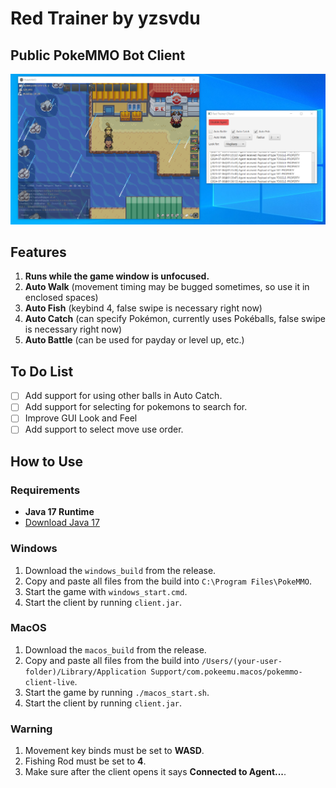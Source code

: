 # Red Trainer by yzsvdu
##  Public PokeMMO Bot Client
![PokeMMO Bot Client](assets/img.png)

## Features
1. **Runs while the game window is unfocused.**
2. **Auto Walk** (movement timing may be bugged sometimes, so use it in enclosed spaces)
3. **Auto Fish** (keybind 4, false swipe is necessary right now)
4. **Auto Catch** (can specify Pokémon, currently uses Pokéballs, false swipe is necessary right now)
5. **Auto Battle** (can be used for payday or level up, etc.)

## To Do List
- [ ] Add support for using other balls in Auto Catch.
- [ ] Add support for selecting for pokemons to search for. 
- [ ] Improve GUI Look and Feel 
- [ ] Add support to select move use order. 

## How to Use

### Requirements
- **Java 17 Runtime**
- [Download Java 17](https://www.oracle.com/java/technologies/javase/jdk17-archive-downloads.html)

### Windows
1. Download the `windows_build` from the release.
2. Copy and paste all files from the build into `C:\Program Files\PokeMMO`.
3. Start the game with `windows_start.cmd`.
4. Start the client by running `client.jar`.

### MacOS
1. Download the `macos_build` from the release.
2. Copy and paste all files from the build into `/Users/(your-user-folder)/Library/Application Support/com.pokeemu.macos/pokemmo-client-live`.
3. Start the game by running `./macos_start.sh`.
4. Start the client by running `client.jar`.

### Warning
1. Movement key binds must be set to **WASD**.
2. Fishing Rod must be set to **4**.
3. Make sure after the client opens it says **Connected to Agent...**.
